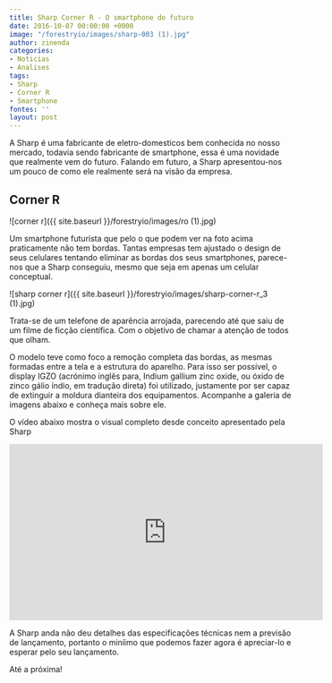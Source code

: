 ```yaml
---
title: Sharp Corner R - O smartphone do futuro
date: 2016-10-07 00:00:00 +0000
image: "/forestryio/images/sharp-003 (1).jpg"
author: zinenda
categories:
- Noticias
- Analises
tags:
- Sharp
- Corner R
- Smartphone
fontes: ''
layout: post
---
```

A Sharp é uma fabricante de eletro-domesticos bem conhecida no nosso mercado, todavia sendo fabricante de smartphone, essa é uma novidade que realmente vem do futuro.
Falando em futuro, a Sharp apresentou-nos um pouco de como ele realmente será na visão da empresa.

## Corner R
![corner r]({{ site.baseurl }}/forestryio/images/ro (1).jpg)

Um smartphone futurista que pelo o que podem ver na foto acima praticamente não tem bordas.
Tantas empresas tem ajustado o design de seus celulares tentando eliminar as bordas dos seus smartphones, parece-nos que a Sharp conseguiu, mesmo que seja em apenas um celular conceptual.

![sharp corner r]({{ site.baseurl }}/forestryio/images/sharp-corner-r_3 (1).jpg)

Trata-se de um telefone de aparência arrojada, parecendo até que saiu de um filme de ficção científica. Com o objetivo de chamar a atenção de todos que olham. 

O modelo teve como foco a remoção completa das bordas, as mesmas formadas entre a tela e a estrutura do aparelho. Para isso ser possível, o display IGZO (acrónimo inglês para, Indium gallium zinc oxide, ou óxido de zinco gálio índio, em tradução direta) foi utilizado, justamente por ser capaz de extinguir a moldura dianteira dos equipamentos. Acompanhe a galeria de imagens abaixo e conheça mais sobre ele.

O vídeo abaixo mostra o visual completo desde conceito apresentado pela Sharp

<iframe width="560" height="315" src="https://www.youtube.com/embed/6e2hS-ztuz8" frameborder="0" allowfullscreen></iframe>

A Sharp anda não deu detalhes das especificações técnicas nem a previsão de lançamento, portanto o miníimo que podemos fazer agora é apreciar-lo e esperar pelo seu lançamento.

Até a próxima!